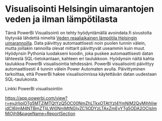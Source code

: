 # Visualisointi Helsingin uimarantojen veden ja ilman lämpötilasta

Tämä PowerBi Visualisointi on tehty hyödyntämällä avoindata.fi sivustolta löytyvää lähdettä nimeltä [Veden reaaliaikainen lämpötila Helsingin uimarannoilla](https://www.avoindata.fi/data/fi/dataset/veden-reaaliaikainen-lampotila-helsingin-uimarannoilla). Data päivittyy automaattisesti noin puolen tunnin välein, mutta joillakin rannoilla olevat mittarit päivittyvät useammin kuin muut. Hyödynsin Pythonia luodakseni koodin, joka puskee automaattisesti datan lähteestä SQL-tietokantaan, kahteen eri taulukkoon. Hyödynsin näitä kahta taulukkoa PowerBi visualisointia tehdessäni. PowerBi visualisointi päivittyy automaattisesti 4 tunnin välein Power Automaten avulla. Päivittyminen tarkoittaa, että PowerBi hakee visualisoinnissa käytettävän datan uudestaan SQL-taulukoista.



Linkki PowerBi visualisointiin

https://app.powerbi.com/view?r=eyJrIjoiOTg5MTZiMTQtYzQ5OC00NmZhLTkxOTAtYzI4YmNiM2QyMjhhIiwidCI6ImM4NTBmZTljLWI0NmMtNGIyZC1iODYzLTAxZmEyYTg5ODA2OCIsImMiOjh9&pageName=ReportSection
